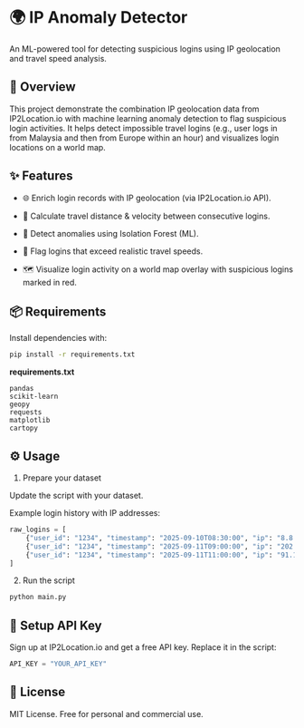 # 🌍 IP Anomaly Detector

An ML-powered tool for detecting suspicious logins using IP geolocation and travel speed analysis.

## 🚀 Overview

This project demonstrate the combination IP geolocation data from IP2Location.io with machine learning anomaly detection to flag suspicious login activities.
It helps detect impossible travel logins (e.g., user logs in from Malaysia and then from Europe within an hour) and visualizes login locations on a world map.

## ✨ Features

- 🌐 Enrich login records with IP geolocation (via IP2Location.io API).

- 🧮 Calculate travel distance & velocity between consecutive logins.

- 🤖 Detect anomalies using Isolation Forest (ML).

- 📍 Flag logins that exceed realistic travel speeds.

- 🗺️ Visualize login activity on a world map overlay with suspicious logins marked in red.


## 📦 Requirements

Install dependencies with:

```bash
pip install -r requirements.txt
```

**requirements.txt**

```
pandas
scikit-learn
geopy
requests
matplotlib
cartopy
```

## ⚙️ Usage

1. Prepare your dataset

Update the script with your dataset.

Example login history with IP addresses:

```python
raw_logins = [
    {"user_id": "1234", "timestamp": "2025-09-10T08:30:00", "ip": "8.8.8.8"},
    {"user_id": "1234", "timestamp": "2025-09-11T09:00:00", "ip": "202.188.0.133"},
    {"user_id": "1234", "timestamp": "2025-09-11T11:00:00", "ip": "91.198.174.192"},  # sudden Europe login
]
```

2. Run the script

```bash
python main.py
```

## 🔑 Setup API Key

Sign up at IP2Location.io and get a free API key.
Replace it in the script:

```python
API_KEY = "YOUR_API_KEY"
```

## 📜 License

MIT License. Free for personal and commercial use.
